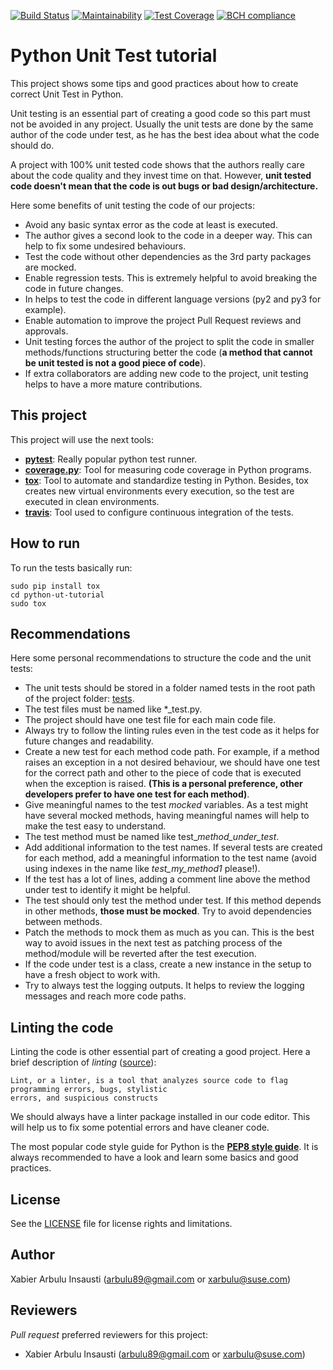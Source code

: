 [![Build Status](https://travis-ci.org/arbulu89/python-ut-tutorial.svg?branch=master)](https://travis-ci.org/arbulu89/python-ut-tutorial)
[![Maintainability](https://api.codeclimate.com/v1/badges/ec92d2849689b3cf8954/maintainability)](https://codeclimate.com/github/arbulu89/python-ut-tutorial/maintainability)
[![Test Coverage](https://api.codeclimate.com/v1/badges/ec92d2849689b3cf8954/test_coverage)](https://codeclimate.com/github/arbulu89/python-ut-tutorial/test_coverage)
[![BCH compliance](https://bettercodehub.com/edge/badge/sergialonsoalpha/python-ut-tutorial?branch=master)](https://bettercodehub.com/)

# Python Unit Test tutorial

This project shows some tips and good practices about how to create correct Unit Test in Python.

Unit testing is an essential part of creating a good code so this part must not be avoided in any project.
Usually the unit tests are done by the same author of the code under test, as he has the best idea
about what the code should do.

A project with 100% unit tested code shows that the authors really care about the code quality and
they invest time on that. However, **unit tested code doesn't mean that the code is out bugs or bad
design/architecture.**

Here some benefits of unit testing the code of our projects:

- Avoid any basic syntax error as the code at least is executed.
- The author gives a second look to the code in a deeper way. This can help to fix some undesired
behaviours.
- Test the code without other dependencies as the 3rd party packages are mocked.
- Enable regression tests. This is extremely helpful to avoid breaking the code in future changes.
- In helps to test the code in different language versions (py2 and py3 for example).
- Enable automation to improve the project Pull Request reviews and approvals.
- Unit testing forces the author of the project to split the code in smaller methods/functions
structuring better the code (**a method that cannot be unit tested is not a good piece of code**).
- If extra collaborators are adding new code to the project, unit testing helps to have a more
mature contributions.

## This project

This project will use the next tools:
- **[pytest](https://docs.pytest.org/en/latest/)**: Really popular python test runner.
- **[coverage.py](https://coverage.readthedocs.io/en/v4.5.x/)**: Tool for measuring code coverage in Python programs.
- **[tox](https://tox.readthedocs.io/en/latest/)**: Tool to automate and standardize testing in Python.
Besides, tox creates new virtual environments every execution, so the test are executed in clean environments.
- **[travis](https://travis-ci.org/)**: Tool used to configure continuous integration of the tests.

## How to run

To run the tests basically run:

```
sudo pip install tox
cd python-ut-tutorial
sudo tox
```

## Recommendations

Here some personal recommendations to structure the code and the unit tests:

- The unit tests should be stored in a folder named tests in the root path of the project folder:
[tests](./tests).
- The test files must be named like *_test.py.
- The project should have one test file for each main code file.
- Always try to follow the linting rules even in the test code as it helps for future changes and
readability.
- Create a new test for each method code path. For example, if a method raises an exception in a not desired
behaviour, we should have one test for the correct path and other to the piece of code that is executed
when the exception is raised. **(This is a personal preference, other developers prefer to have one
test for each method)**.
- Give meaningful names to the test *mocked* variables. As a test might have several mocked methods,
having meaningful names will help to make the test easy to understand.
- The test method must be named like test_*method_under_test*.
- Add additional information to the test names. If several tests are created for each method, add a
meaningful information to the test name (avoid using indexes in the name like *test_my_method1* please!).
- If the test has a lot of lines, adding a comment line above the method under test to identify it might
be helpful.
- The test should only test the method under test. If this method depends in other methods, **those
must be mocked**. Try to avoid dependencies between methods.
- Patch the methods to mock them as much as you can. This is the best way to avoid issues in the next
test as patching process of the method/module will be reverted after the test execution.
- If the code under test is a class, create a new instance in the setup to have a fresh object to
work with.
- Try to always test the logging outputs. It helps to review the logging messages and reach more
code paths.

## Linting the code

Linting the code is other essential part of creating a good project. Here a brief description of *linting*
([source](https://en.wikipedia.org/wiki/Lint_%28software%29)):

```
Lint, or a linter, is a tool that analyzes source code to flag programming errors, bugs, stylistic
errors, and suspicious constructs
```

We should always have a linter package installed in our code editor. This will help us to fix
some potential errors and have cleaner code.

The most popular code style guide for Python is the **[PEP8 style guide](https://www.python.org/dev/peps/pep-0008/)**.
It is always recommended to have a look and learn some basics and good practices.

## License

See the [LICENSE](LICENSE) file for license rights and limitations.

## Author

Xabier Arbulu Insausti (arbulu89@gmail.com or xarbulu@suse.com)

## Reviewers

*Pull request* preferred reviewers for this project:
- Xabier Arbulu Insausti (arbulu89@gmail.com or xarbulu@suse.com)

